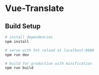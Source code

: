 # Vue-Translate

## Build Setup

``` bash
# install dependencies
npm install

# serve with hot reload at localhost:8080
npm run dev

# build for production with minification
npm run build

